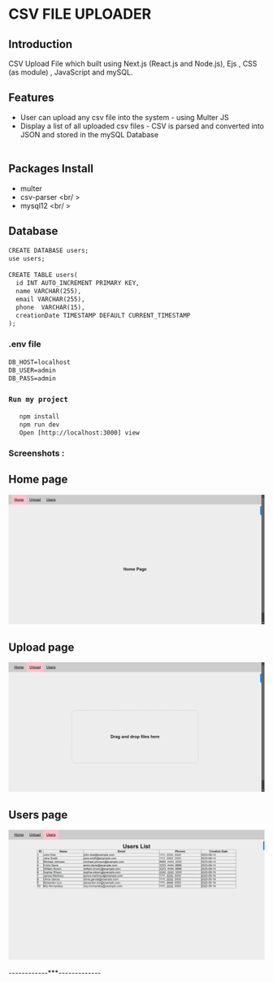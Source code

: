 # CSV FILE UPLOADER

## Introduction

CSV Upload File which built using Next.js (React.js and Node.js), Ejs , CSS (as module) , JavaScript and mySQL.

## Features

- User can upload any csv file into the system - using Multer JS
- Display a list of all uploaded csv files - CSV is parsed and converted into JSON and stored in the mySQL Database
  <br/>
  <br/>

## Packages Install

- multer <br/>
- csv-parser <br/ >
- mysql12 <br/ >
  <br/>

## Database

```
CREATE DATABASE users;
use users;

CREATE TABLE users(
  id INT AUTO_INCREMENT PRIMARY KEY,
  name VARCHAR(255),
  email VARCHAR(255),
  phone  VARCHAR(15),
  creationDate TIMESTAMP DEFAULT CURRENT_TIMESTAMP
);

```

### .env file

```
DB_HOST=localhost
DB_USER=admin
DB_PASS=admin
```

### `Run my project`

```
   npm install
   npm run dev
   Open [http://localhost:3000] view
```

### Screenshots :

## Home page

![home](./assets/ss/home-page.png)

## Upload page

![drop](./assets/ss/drop-page.png)

## Users page

![users](./assets/ss/users-page.png)



------------\*\*\*-------------

